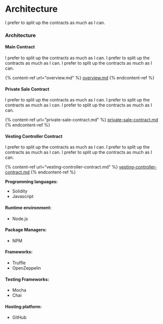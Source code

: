 # Architecture

I prefer to split up the contracts as much as I can.

### Architecture

#### Main Contract

I prefer to split up the contracts as much as I can. I prefer to split up the contracts as much as I can. I prefer to split up the contracts as much as I can.

{% content-ref url="overview.md" %}
[overview.md](overview.md)
{% endcontent-ref %}

#### Private Sale Contract

I prefer to split up the contracts as much as I can. I prefer to split up the contracts as much as I can. I prefer to split up the contracts as much as I can.

{% content-ref url="private-sale-contract.md" %}
[private-sale-contract.md](private-sale-contract.md)
{% endcontent-ref %}

#### Vesting Controller Contract

I prefer to split up the contracts as much as I can. I prefer to split up the contracts as much as I can. I prefer to split up the contracts as much as I can.

{% content-ref url="vesting-controller-contract.md" %}
[vesting-controller-contract.md](vesting-controller-contract.md)
{% endcontent-ref %}

**Programming languages:**

* Solidity
* Javascript

#### Runtime environment:

* Node.js

#### Package Managers:

* NPM

#### Frameworks:

* Truffle
* OpenZeppelin

#### Testing Frameworks:

* Mocha
* Chai

#### Hosting platform:

* GitHub
